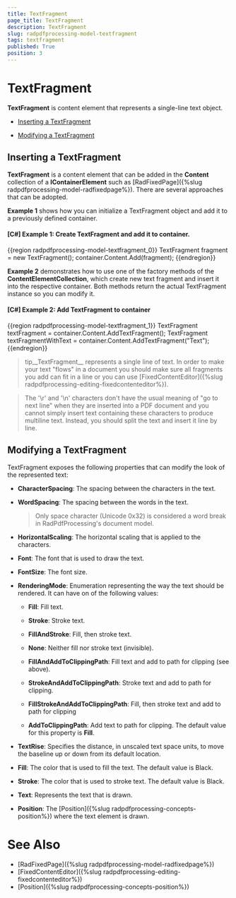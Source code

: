 ```yaml
---
title: TextFragment
page_title: TextFragment
description: TextFragment
slug: radpdfprocessing-model-textfragment
tags: textfragment
published: True
position: 3
---
```


# TextFragment



__TextFragment__ is content element that represents а single-line text object.
      

* [Inserting a TextFragment](#Inserting_a_TextFragment)

* [Modifying a TextFragment](#modifying-a-textfragment)

## Inserting a TextFragment

__TextFragment__ is a content element that can be added in the __Content__ collection of a __IContainerElement__ such as [RadFixedPage]({%slug radpdfprocessing-model-radfixedpage%}). There are several approaches that can be adopted.
        

__Example 1__ shows how you can initialize a TextFragment object and add it to a previously defined container.
        

#### __[C#] Example 1: Create TextFragment and add it to container.__

{{region radpdfprocessing-model-textfragment_0}}
    TextFragment fragment = new TextFragment();
    container.Content.Add(fragment);
{{endregion}}



__Example 2__ demonstrates how to use one of the factory methods of the __ContentElementCollection__, which create new text fragment and insert it into the respective container. Both methods return the actual TextFragment instance so you can modify it.
        

#### __[C#] Example 2: Add TextFragment to container__

{{region radpdfprocessing-model-textfragment_1}}
    TextFragment textFragment = container.Content.AddTextFragment();
    TextFragment textFragmentWithText = container.Content.AddTextFragment("Text");
{{endregion}}



>tip__TextFragment__ represents a single line of text. In order to make your text "flows" in a document you should make sure all fragments you add can fit in a line or you can use [FixedContentEditor]({%slug radpdfprocessing-editing-fixedcontenteditor%}).
          
>The '\r' and '\n' characters don't have the usual meaning of "go to next line" when they are inserted into a PDF document and you cannot simply insert text containing these characters to produce multiline text. Instead, you should split the text and insert it line by line. 


## Modifying a TextFragment

TextFragment exposes the following properties that can modify the look of the represented text:
        

* __CharacterSpacing__: The spacing between the characters in the text.
            

* __WordSpacing__: The spacing between the words in the text.
            

	>Only space character (Unicode 0x32) is considered a word break in RadPdfProcessing's document model.
              

* __HorizontalScaling__: The horizontal scaling that is applied to the characters.
            

* __Font__: The font that is used to draw the text.
            

* __FontSize__: The font size.
            

* __RenderingMode__: Enumeration representing the way the text should be rendered. It can have on of the following values:
            

	* __Fill__: Fill text.
	            
	
	* __Stroke__: Stroke text.
	            
	
	* __FillAndStroke__: Fill, then stroke text.
	            
	
	* __None__: Neither fill nor stroke text (invisible).
	            
	
	* __FillAndAddToClippingPath__: Fill text and add to path for clipping (see above).
	            
	
	* __StrokeAndAddToClippingPath__: Stroke text and add to path for clipping.
	           
	
	* __FillStrokeAndAddToClippingPath__: Fill, then stroke text and add to path for clipping
	            
	
	* __AddToClippingPath__: Add text to path for clipping. The default value for this property is __Fill__.
            

* __TextRise__: Specifies the distance, in unscaled text space units, to move the baseline up or down from its default location.
            

* __Fill__: The color that is used to fill the text. The default value is Black.
            

* __Stroke__: The color that is used to stroke text. The default value is Black.
            

* __Text__: Represents the text that is drawn.
            

* __Position__: The [Position]({%slug radpdfprocessing-concepts-position%}) where the text element is drawn.
            

# See Also

 * [RadFixedPage]({%slug radpdfprocessing-model-radfixedpage%})
 * [FixedContentEditor]({%slug radpdfprocessing-editing-fixedcontenteditor%})
 * [Position]({%slug radpdfprocessing-concepts-position%})
